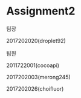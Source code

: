 # Assignment2
팀장

2017202020(droplet92)

팀원

2011722001(cocoapi)

2017202003(merong245)

2017202026(choifluor)
